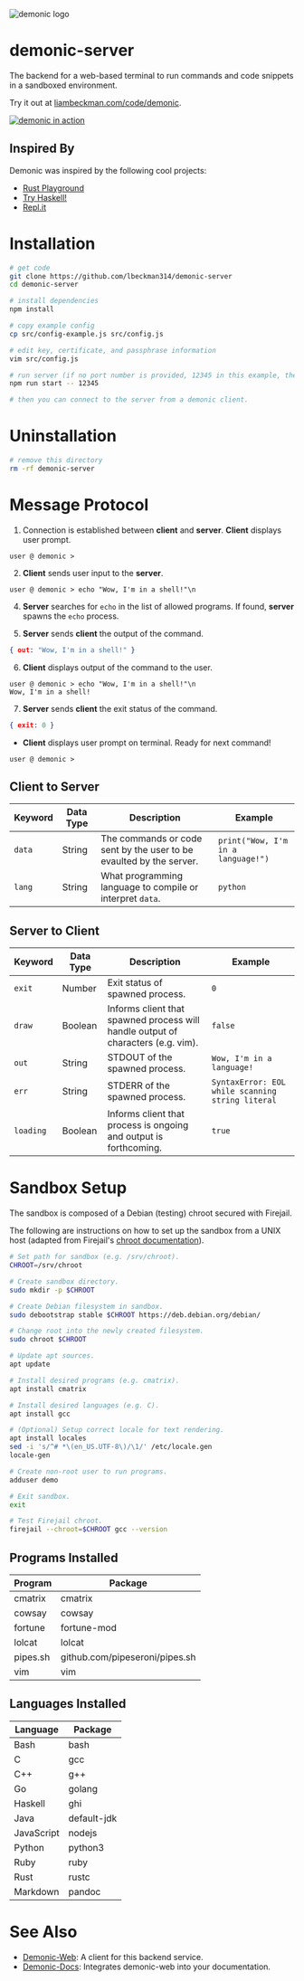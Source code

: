 ![demonic logo](./assets/demonic.png)

# demonic-server

The backend for a web-based terminal to run commands and code snippets in a sandboxed environment.

Try it out at [liambeckman.com/code/demonic](https://liambeckman.com/code/demonic).

[![demonic in action](./assets/demonic-web.png)](https://liambeckman.com/code/demonic)

## Inspired By

Demonic was inspired by the following cool projects:

- [Rust Playground](https://play.rust-lang.org/)
- [Try Haskell!](https://www.tryhaskell.org/)
- [Repl.it](https://repl.it/languages/c)

# Installation

```sh
# get code
git clone https://github.com/lbeckman314/demonic-server
cd demonic-server

# install dependencies
npm install

# copy example config
cp src/config-example.js src/config.js

# edit key, certificate, and passphrase information
vim src/config.js

# run server (if no port number is provided, 12345 in this example, the server will default to port 8181)
npm run start -- 12345

# then you can connect to the server from a demonic client.
```

# Uninstallation

```sh
# remove this directory
rm -rf demonic-server
```

# Message Protocol

1) Connection is established between **client** and **server**. **Client** displays user prompt.

```
user @ demonic >
```

2) **Client** sends user input to the **server**.

```
user @ demonic > echo "Wow, I'm in a shell!"\n
```

4) **Server** searches for `echo` in the list of allowed programs. If found, **server** spawns the `echo` process.

5) **Server** sends **client** the output of the command.

```json
{ out: "Wow, I'm in a shell!" }
```

6) **Client** displays output of the command to the user.

```
user @ demonic > echo "Wow, I'm in a shell!"\n
Wow, I'm in a shell!
```

7) **Server** sends **client** the exit status of the command.

```json
{ exit: 0 }
```

- **Client** displays user prompt on terminal. Ready for next command!

```
user @ demonic >
```

## Client to Server

| Keyword | Data Type | Description                                                         | Example                            |
| -       | -         | -                                                                   | -                                  |
| `data`  | String    | The commands or code sent by the user to be evaulted by the server. | `print("Wow, I'm in a language!")` |
| `lang`  | String    | What programming language to compile or interpret `data`.           | `python`                           |

## Server to Client

| Keyword   | Data Type | Description                                                                      | Example                                          |
| -         | -         | -                                                                                | -                                                |
| `exit`    | Number    | Exit status of spawned process.                                                  | `0`                                              |
| `draw`    | Boolean   | Informs client that spawned process will handle output of characters (e.g. vim). | `false`                                          |
| `out`     | String    | STDOUT of the spawned process.                                                   | `Wow, I'm in a language!`                        |
| `err`     | String    | STDERR of the spawned process.                                                   | `SyntaxError: EOL while scanning string literal` |
| `loading` | Boolean   | Informs client that process is ongoing and output is forthcoming.                | `true`                                           |

# Sandbox Setup

The sandbox is composed of a Debian (testing) chroot secured with Firejail.

The following are instructions on how to set up the sandbox from a UNIX host (adapted from Firejail's [chroot documentation](https://firejail.wordpress.com/documentation/basic-usage/#chroot)).

```sh
# Set path for sandbox (e.g. /srv/chroot).
CHROOT=/srv/chroot

# Create sandbox directory.
sudo mkdir -p $CHROOT

# Create Debian filesystem in sandbox.
sudo debootstrap stable $CHROOT https://deb.debian.org/debian/

# Change root into the newly created filesystem.
sudo chroot $CHROOT

# Update apt sources.
apt update

# Install desired programs (e.g. cmatrix).
apt install cmatrix

# Install desired languages (e.g. C).
apt install gcc

# (Optional) Setup correct locale for text rendering.
apt install locales
sed -i 's/^# *\(en_US.UTF-8\)/\1/' /etc/locale.gen
locale-gen

# Create non-root user to run programs.
adduser demo

# Exit sandbox.
exit

# Test Firejail chroot.
firejail --chroot=$CHROOT gcc --version
```

## Programs Installed

| Program  | Package                        |
| -        | -                              |
| cmatrix  | cmatrix                        |
| cowsay   | cowsay                         |
| fortune  | fortune-mod                    |
| lolcat   | lolcat                         |
| pipes.sh | github.com/pipeseroni/pipes.sh |
| vim      | vim                            |

## Languages Installed

| Language   | Package     |
| -          | -           |
| Bash       | bash        |
| C          | gcc         |
| C++        | g++         |
| Go         | golang      |
| Haskell    | ghi         |
| Java       | default-jdk |
| JavaScript | nodejs      |
| Python     | python3     |
| Ruby       | ruby        |
| Rust       | rustc       |
| Markdown   | pandoc      |

# See Also

- [Demonic-Web](https://github.com/lbeckman314/demonic-web): A client for this backend service.
- [Demonic-Docs](https://github.com/lbeckman314/demonic-docs): Integrates demonic-web into your documentation.

